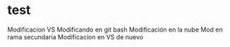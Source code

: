 # test
Modificacion VS
Modificando en git bash
Modificación en la nube
Mod en rama secundaria
Modificacion en VS de nuevo